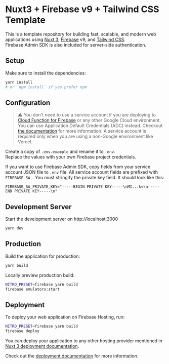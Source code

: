 # Nuxt3 + Firebase v9 + Tailwind CSS Template

This is a template repository for building fast, scalable, and modern web applications using [Nuxt 3](https://nuxt.com), [Firebase](https://firebase.google.com) v9, and [Tailwind CSS](https://tailwindcss.com).<br>
Firebase Admin SDK is also included for server-side authentication.

## Setup
Make sure to install the dependencies:

```bash
yarn install
# or `npm install` if you prefer npm
```

## Configuration
> :warning: You don't need to use a service account if you are deploying to [Cloud Function for Firebase](https://nitro.unjs.io/deploy/providers/firebase) or any other Google Cloud environment. You can use Application Default Credentials (ADC) instead. Checkout [the documentation](https://firebase.google.com/docs/admin/setup#initialize_the_sdk) for more information. A service account is required only when you are using a non-Google environment like Vercel.

Create a copy of `.env.example` and rename it to `.env`.<br>
Replace the values with your own Firebase project credentials.

If you want to use Firebase Admin SDK, copy fields from your service account JSON file to `.env` file. All service account fields are prefixed with `FIREBASE_SA_`. You must stringify the private key field. It should look like this:
```
FIREBASE_SA_PRIVATE_KEY="-----BEGIN PRIVATE KEY-----\nMI...k=\n-----END PRIVATE KEY-----\n"
```

## Development Server

Start the development server on http://localhost:3000

```bash
yarn dev
```

## Production

Build the application for production:

```bash
yarn build
```

Locally preview production build:

```bash
NITRO_PRESET=firebase yarn build
firebase emulators:start
```

## Deployment
To deploy your web application on Firebase Hosting, run:

```bash
NITRO_PRESET=firebase yarn build
firebase deploy
```
You can deploy your application to any other hosting provider mentioned in [Nuxt 3 deployment documentation](https://nuxt.com/docs/getting-started/deployment).

Check out the [deployment documentation](https://nuxt.com/docs/getting-started/deployment) for more information.
